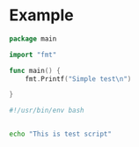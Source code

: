 # Example

<!-- MARKDOWN-AUTO-DOCS:START (CODE:src=../main.go) -->
<!-- The below code snippet is automatically added from ../main.go -->
```go
package main

import "fmt"

func main() {
	fmt.Printf("Simple test\n")

}
```
<!-- MARKDOWN-AUTO-DOCS:END -->

<!-- MARKDOWN-AUTO-DOCS:START (CODE:src=../docs/scripts/test.sh) -->
<!-- The below code snippet is automatically added from ../docs/scripts/test.sh -->
```sh
#!/usr/bin/env bash


echo "This is test script"
```
<!-- MARKDOWN-AUTO-DOCS:END -->


